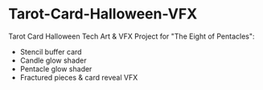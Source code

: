 # Tarot-Card-Halloween-VFX
Tarot Card Halloween Tech Art & VFX Project for "The Eight of Pentacles":
- Stencil buffer card
- Candle glow shader
- Pentacle glow shader
- Fractured pieces & card reveal VFX
